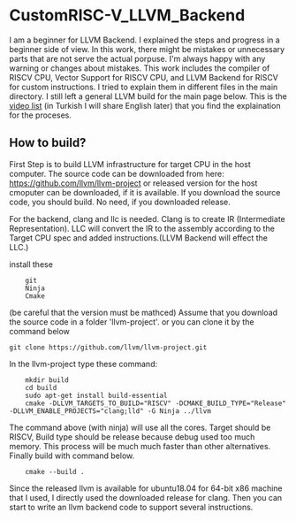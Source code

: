 # CustomRISC-V_LLVM_Backend
I am a beginner for LLVM Backend. I explained the steps and progress in a beginner side of view. In this work, there might be mistakes or unnecessary parts that are not serve the actual porpuse. I'm always happy with any warning or changes about mistakes.
This work includes the compiler of RISCV CPU, Vector Support for RISCV CPU, and LLVM Backend for RISCV for custom instructions. I tried to explain them in different files in the main directory. I still left a general LLVM build for the main page below.
This is the [video list](https://youtube.com/playlist?list=PLmYxcbArBw8KSbRKC6H-R9508Cegj8Y4S) (in Turkish I will share English later) that you find the explaination for the proceses.

## How to build?

First Step is to build LLVM infrastructure for target CPU in the host computer.
The source code can be downloaded from here: https://github.com/llvm/llvm-project
or released version for the host cmoputer can be downloaded, if it is available.
If you download the source code, you should build. No need, if you downloaded release.


For the backend, clang and llc is needed. Clang is to create IR (Intermediate Representation). LLC will convert the IR to the assembly according to the Target CPU spec and added instructions.(LLVM Backend will effect the LLC.)

install these
```
	git
	Ninja
	Cmake
```
(be careful that the version must be mathced)
Assume that you download the source code in a folder 'llvm-project'. or you can clone it by the command below

`
git clone https://github.com/llvm/llvm-project.git
`    

In the llvm-project type these command:

```
    mkdir build
    cd build
    sudo apt-get install build-essential
    cmake -DLLVM_TARGETS_TO_BUILD="RISCV" -DCMAKE_BUILD_TYPE="Release" -DLLVM_ENABLE_PROJECTS="clang;lld" -G Ninja ../llvm
```

The command above (with ninja) will use all the cores. Target should be RISCV, Build type should be release because debug used too much memory. This process will be much much faster than other alternatives.
Finally build with command below.

`    cmake --build .`

Since the released llvm is available for ubuntu18.04 for 64-bit x86 machine that I used, I directly used the downloaded release for clang.
Then you can start to write an llvm backend code to support several instructions.
